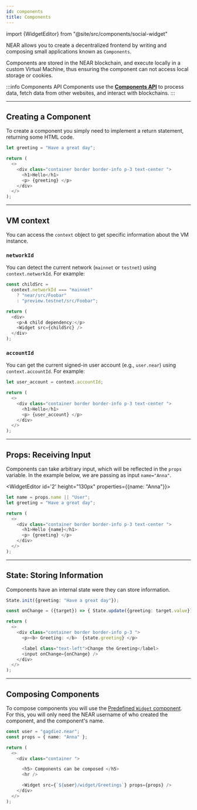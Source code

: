 ```yaml
---
id: components
title: Components
---
```


import {WidgetEditor} from "@site/src/components/social-widget"

NEAR allows you to create a decentralized frontend by writing and composing small applications known as `Components`.

Components are stored in the NEAR blockchain, and execute locally in a custom Virtual Machine, thus ensuring the component can not access local storage or cookies.

:::info Components API
Components use the [**Components API**](./api/home.md) to process data, fetch data from other websites, and interact with blockchains.
:::

---

## Creating a Component

To create a component you simply need to implement a return statement, returning some HTML code.

<WidgetEditor id='1' height="130px">

```ts
let greeting = "Have a great day";

return (
  <>
    <div class="container border border-info p-3 text-center ">
      <h1>Hello</h1>
      <p> {greeting} </p>
    </div>
  </>
);
```

</WidgetEditor>

---

## VM context

You can access the `context` object to get specific information about the VM instance.

### `networkId`

You can detect the current network (`mainnet` or `testnet`) using `context.networkId`. For example:

```js
const childSrc =
  context.networkId === "mainnet"
    ? "near/src/Foobar"
    : "preview.testnet/src/Foobar";

return (
  <div>
    <p>A child dependency:</p>
    <Widget src={childSrc} />
  </div>
);
```

### `accountId`

You can get the current signed-in user account (e.g., `user.near`) using `context.accountId`. For example:

```js
let user_account = context.accountId;

return (
  <>
    <div class="container border border-info p-3 text-center ">
      <h1>Hello</h1>
      <p> {user_account} </p>
    </div>
  </>
);
```


---

## Props: Receiving Input

Components can take arbitrary input, which will be reflected in the `props` variable. In the example below, we are passing as input `name="Anna"`.

<WidgetEditor id='2' height="130px" properties={{name: "Anna"}}>

```ts
let name = props.name || "User";
let greeting = "Have a great day";

return (
  <>
    <div class="container border border-info p-3 text-center ">
      <h1>Hello {name}</h1>
      <p> {greeting} </p>
    </div>
  </>
);
```

</WidgetEditor>

---

## State: Storing Information

Components have an internal state were they can store information.

<WidgetEditor id='3' height="150px">

```ts
State.init({greeting: "Have a great day"});

const onChange = ({target}) => { State.update({greeting: target.value}) };

return (
  <>
    <div class="container border border-info p-3 ">
      <p><b> Greeting: </b>  {state.greeting} </p>

      <label class="text-left">Change the Greeting</label>
      <input onChange={onChange} />
    </div>
  </>
);
```

</WidgetEditor>

---

## Composing Components

To compose components you will use the [Predefined `Widget` component](./components/widget.md). For this, you will only need the NEAR username of who created the component, and the component's name.

<WidgetEditor id='4' height="200px">

```ts
const user = "gagdiez.near";
const props = { name: "Anna" };

return (
  <>
    <div class="container ">

      <h5> Components can be composed </h5>
      <hr />

      <Widget src={`${user}/widget/Greetings`} props={props} />
    </div>
  </>
);
```

</WidgetEditor>